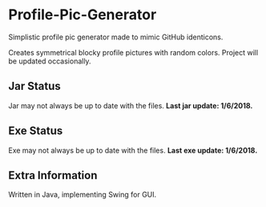# Profile-Pic-Generator

Simplistic profile pic generator made to mimic GitHub identicons.

Creates symmetrical blocky profile pictures with random colors. Project will be updated occasionally.


## Jar Status
Jar may not always be up to date with the files. **Last jar update: 1/6/2018.**

## Exe Status
Exe may not always be up to date with the files. **Last exe update: 1/6/2018.**

## Extra Information

Written in Java, implementing Swing for GUI.
